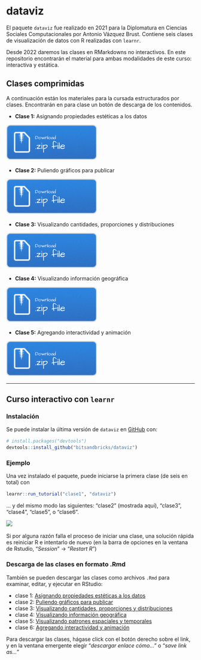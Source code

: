 
<!-- README.md is generated from README.Rmd. Please edit that file -->

# dataviz

<!-- badges: start -->
<!-- badges: end -->

El paquete `dataviz` fue realizado en 2021 para la Diplomatura en
Ciencias Sociales Computacionales por Antonio Vázquez Brust. Contiene
seis clases de visualización de datos con R realizadas con `learnr`.

Desde 2022 daremos las clases en RMarkdowns no interactivos. En este
repositorio encontrarán el material para ambas modalidades de este
curso: interactiva y estática.

## Clases comprimidas

A continuación están los materiales para la cursada estructurados por
clases. Encontrarán en para clase un botón de descarga de los
contenidos.

-   **Clase 1:** Asignando propiedades estéticas a los datos

[![](img/Download.png)](https://github.com/bitsandbricks/dataviz/raw/main/M2_Diplo_CSS/clase1/clase1.zip)

-   **Clase 2:** Puliendo gráficos para publicar

[![](img/Download.png)](https://github.com/bitsandbricks/dataviz/raw/main/M2_Diplo_CSS/clase2/clase2.zip)

-   **Clase 3:** Visualizando cantidades, proporciones y distribuciones

[![](img/Download.png)](https://github.com/bitsandbricks/dataviz/raw/main/M2_Diplo_CSS/clase3/clase3.zip)

-   **Clase 4:** Visualizando información geográfica

[![](img/Download.png)](https://github.com/bitsandbricks/dataviz/raw/main/M2_Diplo_CSS/clase4/clase4.zip)

-   **Clase 5:** Agregando interactividad y animación

[![](img/Download.png)](https://github.com/bitsandbricks/dataviz/raw/main/M2_Diplo_CSS/clase5/clase5.zip)

------------------------------------------------------------------------

## Curso interactivo con `learnr`

### Instalación

Se puede instalar la última versión de `dataviz` en
[GitHub](https://github.com/) con:

``` r
# install.packages("devtools")
devtools::install_github("bitsandbricks/dataviz")
```

### Ejemplo

Una vez instalado el paquete, puede iniciarse la primera clase (de seis
en total) con

``` r
learnr::run_tutorial("clase1", "dataviz")
```

… y del mismo modo las siguientes: “clase2” (mostrada aquí), “clase3”,
“clase4”, “clase5”, o “clase6”.

<img src="https://bitsandbricks.github.io/img/dataviz_clase_2.png" width="85%" />

Si por alguna razón falla el proceso de iniciar una clase, una solución
rápida es reiniciar R e intentarlo de nuevo (en la barra de opciones en
la ventana de Rstudio, “*Session*” -> “*Restart R*”)

### Descarga de las clases en formato .Rmd

También se pueden descargar las clases como archivos `.Rmd` para
examinar, editar, y ejecutar en RStudio:

-   clase 1: [Asignando propiedades estéticas a los
    datos](https://raw.githubusercontent.com/bitsandbricks/dataviz/main/inst/tutorials/clase1/clase1.Rmd)
-   clase 2: [Puliendo gráficos para
    publicar](https://raw.githubusercontent.com/bitsandbricks/dataviz/main/inst/tutorials/clase2/clase2.Rmd)
-   clase 3: [Visualizando cantidades, proporciones y
    distribuciones](https://raw.githubusercontent.com/bitsandbricks/dataviz/main/inst/tutorials/clase3/clase3.Rmd)
-   clase 4: [Visualizando información
    geográfica](https://raw.githubusercontent.com/bitsandbricks/dataviz/main/inst/tutorials/clase4/clase4.Rmd)
-   clase 5: [Visualizando patrones espaciales y
    temporales](https://raw.githubusercontent.com/bitsandbricks/dataviz/main/inst/tutorials/clase5/clase5.Rmd)
-   clase 6: [Agregando interactividad y
    animación](https://raw.githubusercontent.com/bitsandbricks/dataviz/main/inst/tutorials/clase6/clase6.Rmd)

Para descargar las clases, hágase click con el botón derecho sobre el
link, y en la ventana emergente elegir “*descargar enlace cómo…*” o
“*save link as…*”
